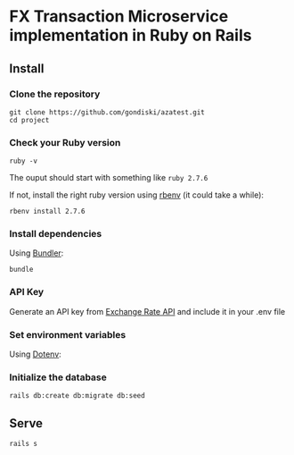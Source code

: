 # FX Transaction Microservice implementation in Ruby on Rails


## Install

### Clone the repository

```shell
git clone https://github.com/gondiski/azatest.git
cd project
```

### Check your Ruby version

```shell
ruby -v
```

The ouput should start with something like `ruby 2.7.6`

If not, install the right ruby version using [rbenv](https://github.com/rbenv/rbenv) (it could take a while):

```shell
rbenv install 2.7.6
```

### Install dependencies

Using [Bundler](https://github.com/bundler/bundler):

```shell
bundle
```
### API Key
Generate an API key from [Exchange Rate API](https://v6.exchangerate-api.com/v6/) and include it in your .env file

### Set environment variables

Using [Dotenv](https://github.com/bkeepers/dotenv):

### Initialize the database

```shell
rails db:create db:migrate db:seed
```

## Serve

```shell
rails s
```
